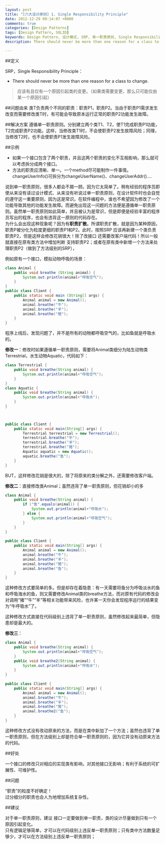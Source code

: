```yaml
---
layout: post
title: "[六大设计原则] 1. Single Responsibility Principle"
date: 2012-12-29 09:14:07 +0800
comments: true
categories: [Design Patterns]
tags: [Design Pattern, SOLID] 
keywords: Design Pattern, 设计模式, SRP, 单一职责原则, Single Responsibility Principle, 设计原则
description: There should never be more than one reason for a class to change.  应该有且仅有一个原因引起类的变更。（如果类需要变更，那么只可能仅由某一个原因引起） 

---
```

##定义

SRP，Single Responsibility Principle：  

- There should never be more than one reason for a class to change.  
>应该有且仅有一个原因引起类的变更。（如果类需要变更，那么只可能仅由某一个原因引起）

##问题由来
类T负责两个不同的职责：职责P1，职责P2。当由于职责P1需求发生改变而需要修改类T时，有可能会导致原本运行正常的职责P2功能发生故障。  

##解决方案
遵循单一职责原则。分别建立两个类T1、T2，使T1完成职责P1功能，T2完成职责P2功能。这样，当修改类T1时，不会使职责P2发生故障风险；同理，当修改T2时，也不会使职责P1发生故障风险。     
<!--more-->

##示例

- 如果一个接口包含了两个职责，并且这两个职责的变化不互相影响，那么就可以考虑拆分成两个接口。
- 方法的职责应清晰、单一。一个method尽可能制作一件事情。changeUserInfo()可拆分为changeUserName()、changeUserAddr()....

说到单一职责原则，很多人都会不屑一顾。因为它太简单了。稍有经验的程序员即使从来没有读过设计模式、从来没有听说过单一职责原则，在设计软件时也会自觉的遵守这一重要原则，因为这是常识。在软件编程中，谁也不希望因为修改了一个功能导致其他的功能发生故障。而避免出现这一问题的方法便是遵循单一职责原则。虽然单一职责原则如此简单，并且被认为是常识，但是即便是经验丰富的程序员写出的程序，也会有违背这一原则的代码存在。    
为什么会出现这种现象呢？因为有**职责扩散**。所谓职责扩散，就是因为某种原因，职责P被分化为粒度更细的职责P1和P2。此时，按照SRP 应该再新建一个类负责职责P2，但是这样会修改花销很大！除了改接口 还需要改客户端代码！所以一般就直接在原有类方法中增加判断 支持职责P2；或者在原有类中新增一个方法来处理职责P2（做到了方法级别的SRP），

例如原有一个接口，模拟动物呼吸的场景：  
``` java
class Animal {    
    public void breathe (String animal) {    
        System.out.println(animal+"呼吸空气");    
    }    
}    
public class Client {    
    public static void main (String[] args) {    
        Animal animal = new Animal();    
        animal.breathe("牛");    
        animal.breathe("羊");    
        animal.breathe("猪");    
    }    
}
```

程序上线后，发现问题了，并不是所有的动物都呼吸空气的，比如鱼就是呼吸水的。

**修改一**：修改时如果遵循单一职责原则，需要将Animal类细分为陆生动物类Terrestrial，水生动物Aquatic，代码如下：  
``` java
class Terrestrial {    
    public void breathe(String animal) {    
        System.out.println(animal+"呼吸空气");    
    }    
}    
class Aquatic {    
    public void breathe(String animal) {    
        System.out.println(animal+"呼吸水");    
    }    
}    
    


public class Client {    
    public static void main(String[] args) {    
        Terrestrial terrestrial = new Terrestrial();    
        terrestrial.breathe("牛");    
        terrestrial.breathe("羊");    
        terrestrial.breathe("猪");          
        Aquatic aquatic = new Aquatic();    
        aquatic.breathe("鱼");    
    }    
}   
```   

BUT，这样修改花销是很大的，除了将原来的类分解之外，还需要修改客户端。

**修改二**：直接修改类Animal；虽然违背了单一职责原则，但花销却小的多  
``` java
class Animal {    
    public void breathe(String animal) {    
        if ("鱼".equals(animal)) {    
            System.out.println(animal+"呼吸水");    
        } else {    
            System.out.println(animal+"呼吸空气");    
        }    
    }    
}    
    
public class Client {    
    public static void main(String[] args) {    
        Animal animal = new Animal();    
        animal.breathe("牛");    
        animal.breathe("羊");    
        animal.breathe("猪");    
        animal.breathe("鱼");    
    }    
}  
```  

这种修改方式要简单的多。但是却存在着隐患：有一天需要将鱼分为呼吸淡水的鱼和呼吸海水的鱼，则又需要修改Animal类的breathe方法，而对原有代码的修改会对调用“猪”“牛”“羊”等相关功能带来风险，也许某一天你会发现程序运行的结果变为“牛呼吸水”了。

这种修改方式直接在代码级别上违背了单一职责原则，虽然修改起来最简单，但隐患却是最大的。

**修改三**：  
``` java
class Animal {    
    public void breathe(String animal) {    
        System.out.println(animal+"呼吸空气");    
    }       
    public void breathe2(String animal) {    
        System.out.println(animal+"呼吸水");    
    }    
}    
    
public class Client {    
    public static void main(String[] args) {    
        Animal animal = new Animal();    
        animal.breathe("牛");    
        animal.breathe("羊");    
        animal.breathe("猪");    
        animal.breathe2("鱼");    
    }    
} 
```   

这种修改方式没有改动原来的方法，而是在类中新加了一个方法；虽然也违背了单一职责原则，但在方法级别上却是符合单一职责原则的，因为它并没有动原来方法的代码。

##好处

一个接口的修改只对相应的实现类有影响，对其他接口无影响；有利于系统的可扩展性、可维护性。

##问题

“职责”的粒度不好确定！  
过分细分的职责也会人为地增加系统复杂性。

##建议

对于单一职责原则，建议 接口一定要做到单一职责，类的设计尽量做到只有一个原因引起变化。  
只有逻辑足够简单，才可以在代码级别上违反单一职责原则；只有类中方法数量足够少，才可以在方法级别上违反单一职责原则；